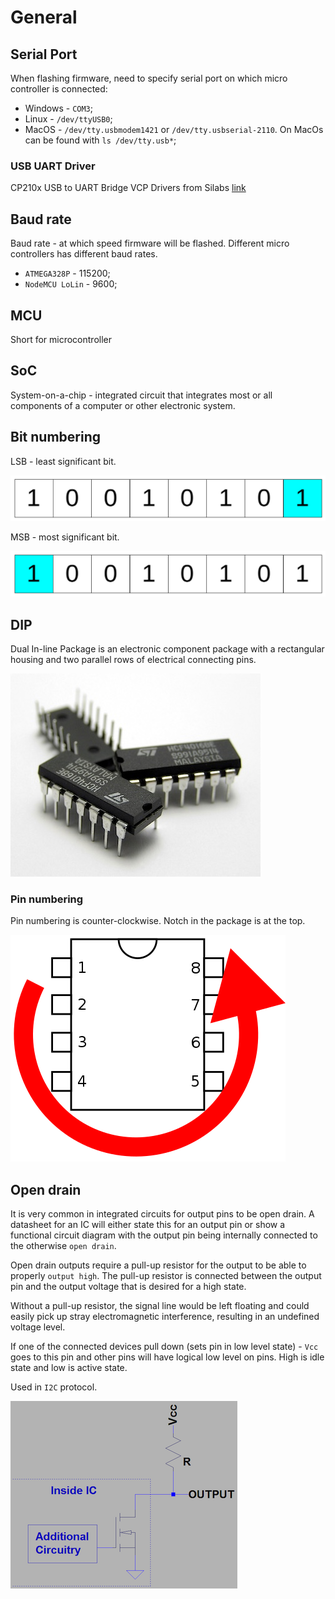 # General

## Serial Port
When flashing firmware, need to specify serial port on which micro controller is connected:
- Windows - `COM3`;
- Linux - `/dev/ttyUSB0`;
- MacOS - `/dev/tty.usbmodem1421` or `/dev/tty.usbserial-2110`. On MacOs can be found with `ls /dev/tty.usb*`;

### USB UART Driver
CP210x USB to UART Bridge VCP Drivers from Silabs [link](https://www.silabs.com/developers/usb-to-uart-bridge-vcp-drivers?tab=downloads#software)

## Baud rate 
Baud rate - at which speed firmware will be flashed. Different micro controllers has different baud rates. 
- `ATMEGA328P` - 115200;
- `NodeMCU LoLin` - 9600;

## MCU
Short for microcontroller

## SoC
System-on-a-chip - integrated circuit that integrates most or all components of a computer or other electronic system.

## Bit numbering
LSB - least significant bit.

![lsb](./assets/lsb.png)

MSB - most significant bit.

![msb](./assets/msb.png)


## DIP
Dual In-line Package is an electronic component package with a rectangular housing and two parallel rows of electrical connecting pins.

![dip](assets/dip.jpeg)

### Pin numbering
Pin numbering is counter-clockwise. Notch in the package is at the top.

![dip numbering](assets/dip-numbpering.png)

## Open drain
It is very common in integrated circuits for output pins to be open drain. A datasheet for an IC will either state this for an output pin or show a functional circuit diagram with the output pin being internally connected to the otherwise `open drain`.

Open drain outputs require a pull-up resistor for the output to be able to properly `output high`. The pull-up resistor is connected between the output pin and the output voltage that is desired for a high state.

Without a pull-up resistor, the signal line would be left floating and could easily pick up stray electromagnetic interference, resulting in an undefined voltage level.

If one of the connected devices pull down (sets pin in low level state) - `Vcc` goes to this pin and other pins will have logical low level on pins. High is idle state and low is active state.

Used in `I2C` protocol.

![open drain](./assets/open-drain.png)
